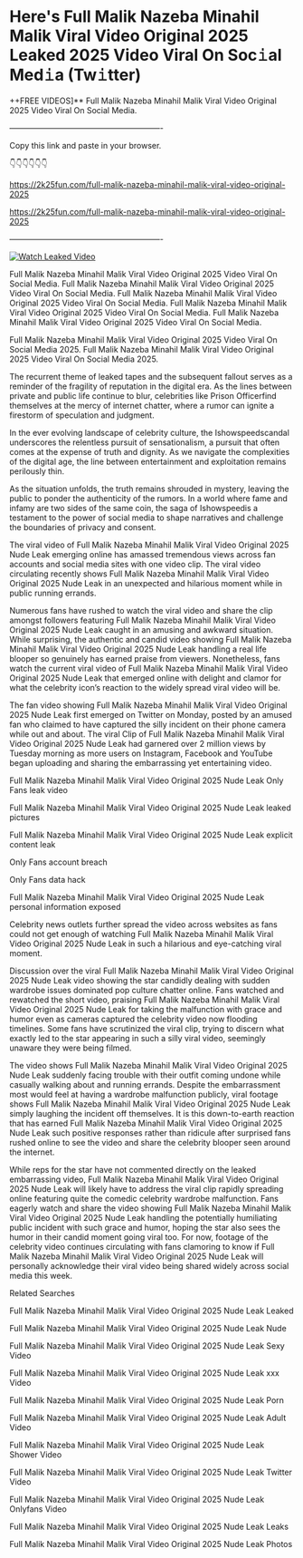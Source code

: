 # Here's Full Malik Nazeba Minahil Malik Viral Video Original 2025 Leaked 2025 Video Viral On Soc𝚒al Med𝚒a (Tw𝚒tter)

++FREE VIDEOS]** Full Malik Nazeba Minahil Malik Viral Video Original 2025 Video Viral On Social Media.

———————————————————-

Copy this link and paste in your browser.

👇👇👇👇👇👇

https://2k25fun.com/full-malik-nazeba-minahil-malik-viral-video-original-2025

https://2k25fun.com/full-malik-nazeba-minahil-malik-viral-video-original-2025

———————————————————-

[![Watch Leaked Video](https://miro.medium.com/v2/resize:fit:828/format:webp/1*cilzJN44JGOrTw9NJCrNHA.gif "Watch Leaked Video")](https://2k25fun.com/full-malik-nazeba-minahil-malik-viral-video-original-2025)

Full Malik Nazeba Minahil Malik Viral Video Original 2025 Video Viral On Social Media. Full Malik Nazeba Minahil Malik Viral Video Original 2025 Video Viral On Social Media. Full Malik Nazeba Minahil Malik Viral Video Original 2025 Video Viral On Social Media. Full Malik Nazeba Minahil Malik Viral Video Original 2025 Video Viral On Social Media. Full Malik Nazeba Minahil Malik Viral Video Original 2025 Video Viral On Social Media.

Full Malik Nazeba Minahil Malik Viral Video Original 2025 Video Viral On Social Media 2025. Full Malik Nazeba Minahil Malik Viral Video Original 2025 Video Viral On Social Media 2025.

The recurrent theme of leaked tapes and the subsequent fallout serves as a reminder of the fragility of reputation in the digital era. As the lines between private and public life continue to blur, celebrities like Prison Officerfind themselves at the mercy of internet chatter, where a rumor can ignite a firestorm of speculation and judgment.

In the ever evolving landscape of celebrity culture, the Ishowspeedscandal underscores the relentless pursuit of sensationalism, a pursuit that often comes at the expense of truth and dignity. As we navigate the complexities of the digital age, the line between entertainment and exploitation remains perilously thin.

As the situation unfolds, the truth remains shrouded in mystery, leaving the public to ponder the authenticity of the rumors. In a world where fame and infamy are two sides of the same coin, the saga of Ishowspeedis a testament to the power of social media to shape narratives and challenge the boundaries of privacy and consent.

The viral video of Full Malik Nazeba Minahil Malik Viral Video Original 2025 Nude Leak emerging online has amassed tremendous views across fan accounts and social media sites with one video clip. The viral video circulating recently shows Full Malik Nazeba Minahil Malik Viral Video Original 2025 Nude Leak in an unexpected and hilarious moment while in public running errands.

Numerous fans have rushed to watch the viral video and share the clip amongst followers featuring Full Malik Nazeba Minahil Malik Viral Video Original 2025 Nude Leak caught in an amusing and awkward situation. While surprising, the authentic and candid video showing Full Malik Nazeba Minahil Malik Viral Video Original 2025 Nude Leak handling a real life blooper so genuinely has earned praise from viewers. Nonetheless, fans watch the current viral video of Full Malik Nazeba Minahil Malik Viral Video Original 2025 Nude Leak that emerged online with delight and clamor for what the celebrity icon’s reaction to the widely spread viral video will be.

The fan video showing Full Malik Nazeba Minahil Malik Viral Video Original 2025 Nude Leak first emerged on Twitter on Monday, posted by an amused fan who claimed to have captured the silly incident on their phone camera while out and about. The viral Clip of Full Malik Nazeba Minahil Malik Viral Video Original 2025 Nude Leak had garnered over 2 million views by Tuesday morning as more users on Instagram, Facebook and YouTube began uploading and sharing the embarrassing yet entertaining video.

Full Malik Nazeba Minahil Malik Viral Video Original 2025 Nude Leak Only Fans leak video

Full Malik Nazeba Minahil Malik Viral Video Original 2025 Nude Leak leaked pictures

Full Malik Nazeba Minahil Malik Viral Video Original 2025 Nude Leak explicit content leak

Only Fans account breach

Only Fans data hack

Full Malik Nazeba Minahil Malik Viral Video Original 2025 Nude Leak personal information exposed

Celebrity news outlets further spread the video across websites as fans could not get enough of watching Full Malik Nazeba Minahil Malik Viral Video Original 2025 Nude Leak in such a hilarious and eye-catching viral moment.

Discussion over the viral Full Malik Nazeba Minahil Malik Viral Video Original 2025 Nude Leak video showing the star candidly dealing with sudden wardrobe issues dominated pop culture chatter online. Fans watched and rewatched the short video, praising Full Malik Nazeba Minahil Malik Viral Video Original 2025 Nude Leak for taking the malfunction with grace and humor even as cameras captured the celebrity video now flooding timelines. Some fans have scrutinized the viral clip, trying to discern what exactly led to the star appearing in such a silly viral video, seemingly unaware they were being filmed.

The video shows Full Malik Nazeba Minahil Malik Viral Video Original 2025 Nude Leak suddenly facing trouble with their outfit coming undone while casually walking about and running errands. Despite the embarrassment most would feel at having a wardrobe malfunction publicly, viral footage shows Full Malik Nazeba Minahil Malik Viral Video Original 2025 Nude Leak simply laughing the incident off themselves. It is this down-to-earth reaction that has earned Full Malik Nazeba Minahil Malik Viral Video Original 2025 Nude Leak such positive responses rather than ridicule after surprised fans rushed online to see the video and share the celebrity blooper seen around the internet.

While reps for the star have not commented directly on the leaked embarrassing video, Full Malik Nazeba Minahil Malik Viral Video Original 2025 Nude Leak will likely have to address the viral clip rapidly spreading online featuring quite the comedic celebrity wardrobe malfunction. Fans eagerly watch and share the video showing Full Malik Nazeba Minahil Malik Viral Video Original 2025 Nude Leak handling the potentially humiliating public incident with such grace and humor, hoping the star also sees the humor in their candid moment going viral too. For now, footage of the celebrity video continues circulating with fans clamoring to know if Full Malik Nazeba Minahil Malik Viral Video Original 2025 Nude Leak will personally acknowledge their viral video being shared widely across social media this week.

Related Searches

Full Malik Nazeba Minahil Malik Viral Video Original 2025 Nude Leak Leaked

Full Malik Nazeba Minahil Malik Viral Video Original 2025 Nude Leak Nude

Full Malik Nazeba Minahil Malik Viral Video Original 2025 Nude Leak Sexy Video

Full Malik Nazeba Minahil Malik Viral Video Original 2025 Nude Leak xxx Video

Full Malik Nazeba Minahil Malik Viral Video Original 2025 Nude Leak Porn

Full Malik Nazeba Minahil Malik Viral Video Original 2025 Nude Leak Adult Video

Full Malik Nazeba Minahil Malik Viral Video Original 2025 Nude Leak Shower Video

Full Malik Nazeba Minahil Malik Viral Video Original 2025 Nude Leak Twitter Video

Full Malik Nazeba Minahil Malik Viral Video Original 2025 Nude Leak Onlyfans Video

Full Malik Nazeba Minahil Malik Viral Video Original 2025 Nude Leak Leaks

Full Malik Nazeba Minahil Malik Viral Video Original 2025 Nude Leak Photos